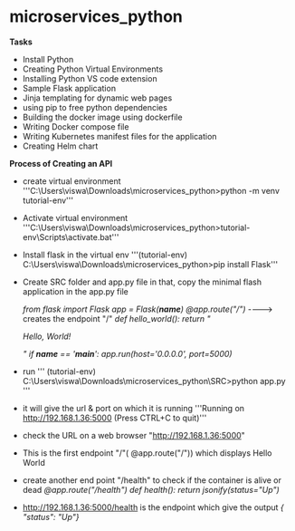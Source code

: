 # microservices_python
**Tasks**
- Install Python
- Creating Python Virtual Environments
- Installing Python VS code extension
- Sample Flask application
- Jinja templating for dynamic web pages
- using pip to free python dependencies
- Building the docker image using dockerfile
- Writing Docker compose file
- Writing Kubernetes manifest files for the application
- Creating Helm chart

**Process of Creating an API**
- create virtual environment '''C:\Users\viswa\Downloads\microservices_python>python -m venv tutorial-env'''
- Activate virtual environment  '''C:\Users\viswa\Downloads\microservices_python>tutorial-env\Scripts\activate.bat'''     
- Install flask in the virtual env '''(tutorial-env) C:\Users\viswa\Downloads\microservices_python>pip install Flask'''
- Create SRC folder and app.py file in that, copy the minimal flash application in the app.py file
    
    *from flask import Flask*
    *app = Flask(__name__)*
    *@app.route("/")* ----> creates the endpoint "/"
    *def hello_world():*
        *return "<p>Hello, World!</p>"*
    *if __name__ == '__main__':*
        *app.run(host='0.0.0.0', port=5000)*

- run ''' (tutorial-env) C:\Users\viswa\Downloads\microservices_python\SRC>python app.py '''
- it will give the url & port on which it is running 
 '''Running on http://192.168.1.36:5000 (Press CTRL+C to quit)'''
- check the URL on a web browser "http://192.168.1.36:5000"
- This is the first endpoint "/"( @app.route("/")) which displays Hello World

- create another end point "/health" to check if the container is alive or dead
    *@app.route("/health")*
        *def health():*
            *return jsonify(status="Up")*

- http://192.168.1.36:5000/health is the endpoint which give the output *{ "status": "Up"}*

